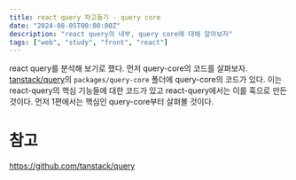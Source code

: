 ```yaml
---
title: react query 파고들기 - query core
date: "2024-08-05T00:00:00Z"
description: "react query의 내부, query core에 대해 알아보자"
tags: ["web", "study", "front", "react"]
---
```


react query를 분석해 보기로 했다. 먼저 query-core의 코드를 살펴보자. [tanstack/query](https://github.com/tanstack/query)의 `packages/query-core` 폴더에 query-core의 코드가 있다. 이는 react-query의 핵심 기능들에 대한 코드가 있고 react-query에서는 이를 훅으로 만든 것이다. 먼저 1편에서는 핵심인 query-core부터 살펴볼 것이다.





# 참고

https://github.com/tanstack/query
